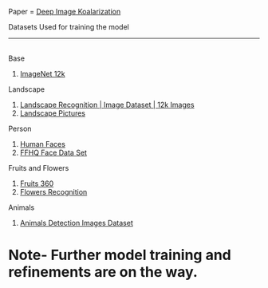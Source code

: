 

Paper = [Deep Image Koalarization ](https://arxiv.org/pdf/1712.03400v1.pdf)



Datasets Used for training the model<hr><br>
Base
1. [ImageNet 12k ](https://www.kaggle.com/datasets/lijiyu/imagenet)
 
Landscape
1. [Landscape Recognition | Image Dataset | 12k Images](https://www.kaggle.com/datasets/utkarshsaxenadn/landscape-recognition-image-dataset-12k-images)
2. [Landscape Pictures ](https://www.kaggle.com/datasets/arnaud58/landscape-pictures)
 
Person
1. [Human Faces ](https://www.kaggle.com/datasets/ashwingupta3012/human-faces)
2. [FFHQ Face Data Set ](https://www.kaggle.com/datasets/greatgamedota/ffhq-face-data-set) 

Fruits and Flowers
1. [Fruits 360 ](https://www.kaggle.com/datasets/moltean/fruits)
2. [Flowers Recognition ](https://www.kaggle.com/datasets/alxmamaev/flowers-recognition)

Animals
1. [Animals Detection Images Dataset ](https://www.kaggle.com/datasets/antoreepjana/animals-detection-images-dataset)

<h1>Note- Further model training and refinements are on the way. </h1>
